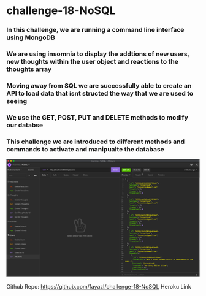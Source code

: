 # challenge-18-NoSQL

### In this challenge, we are running a command line interface using MongoDB

### We are using insomnia to display the addtions of new users, new thoughts within the user object and reactions to the thoughts array

### Moving away from SQL we are successfully able to create an API to load data that isnt structed the way that we are used to seeing

### We use the GET, POST, PUT and DELETE methods to modify our databse

### This challenge we are introduced to different methods and commands to activate and manipualte the database

<img src= "./Nosql-challenge.png">

Github Repo: https://github.com/fayazl/challenge-18-NoSQL
Heroku Link